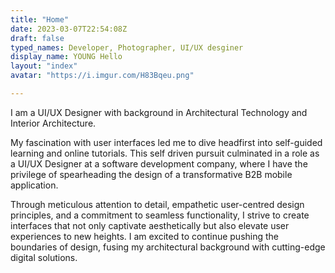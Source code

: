 ```yaml
---
title: "Home"
date: 2023-03-07T22:54:08Z
draft: false
typed_names: Developer, Photographer, UI/UX desginer
display_name: YOUNG Hello
layout: "index"
avatar: "https://i.imgur.com/H83Bqeu.png"

---
```


<p> I am a UI/UX Designer with background in Architectural Technology and Interior Architecture. 
  </p>

<p> 
My fascination with user interfaces led me to dive headfirst into self-guided learning and online tutorials. This self driven pursuit culminated in a role as a UI/UX Designer at a software development company, where I have the privilege of spearheading the design of a transformative B2B mobile application.
</p>


<p> 
Through meticulous attention to detail, empathetic user-centred design principles, and a commitment to seamless functionality, I strive to create interfaces that not only captivate aesthetically but also elevate user experiences to new heights. I am excited to continue pushing the boundaries of design, fusing my architectural background with cutting-edge digital solutions.
</p>
